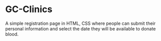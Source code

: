 # GC-Clinics
 A simple registration page in HTML, CSS where people can submit their personal information and select the date they will be available to donate blood.

